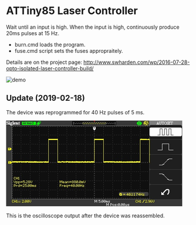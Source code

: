 # ATTiny85 Laser Controller

Wait until an input is high. When the input is high, continuously produce 20ms pulses at 15 Hz.

* burn.cmd loads the program. 
* fuse.cmd script sets the fuses appropraitely.

Details are on the project page:
http://www.swharden.com/wp/2016-07-28-opto-isolated-laser-controller-build/


![demo](schematic.png)

## Update (2019-02-18)
The device was reprogrammed for 40 Hz pulses of 5 ms.

![](2019-02-18-signal.jpg)

This is the oscilloscope output after the device was reassembled.